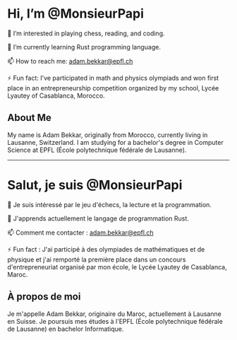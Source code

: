 # Hi, I’m @MonsieurPapi

👀 I’m interested in playing chess, reading, and coding.

🌱 I’m currently learning Rust programming language.

📫 How to reach me: adam.bekkar@epfl.ch

⚡ Fun fact: I've participated in math and physics olympiads and won first place in an entrepreneurship competition organized by my school, Lycée Lyautey of Casablanca, Morocco.

## About Me

My name is Adam Bekkar, originally from Morocco, currently living in Lausanne, Switzerland. I am studying for a bachelor's degree in Computer Science at EPFL (École polytechnique fédérale de Lausanne).

---

# Salut, je suis @MonsieurPapi

👀 Je suis intéressé par le jeu d'échecs, la lecture et la programmation.

🌱 J'apprends actuellement le langage de programmation Rust.

📫 Comment me contacter : adam.bekkar@epfl.ch

⚡ Fun fact : J'ai participé à des olympiades de mathématiques et de physique et j'ai remporté la première place dans un concours d'entrepreneuriat organisé par mon école, le Lycée Lyautey de Casablanca, Maroc.

## À propos de moi

Je m'appelle Adam Bekkar, originaire du Maroc, actuellement à Lausanne en Suisse. Je poursuis mes études à l'EPFL (École polytechnique fédérale de Lausanne) en bachelor Informatique.
